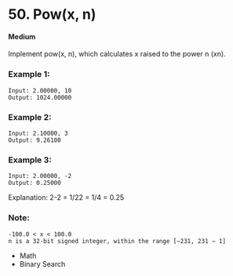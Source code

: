 # 50. Pow(x, n)
#### Medium

Implement pow(x, n), which calculates x raised to the power n (xn).

### Example 1:

```
Input: 2.00000, 10
Output: 1024.00000
```

### Example 2:

```
Input: 2.10000, 3
Output: 9.26100
```

### Example 3:

```
Input: 2.00000, -2
Output: 0.25000
```
Explanation: 2-2 = 1/22 = 1/4 = 0.25
### Note:

```
-100.0 < x < 100.0
n is a 32-bit signed integer, within the range [−231, 231 − 1]
```

* Math
* Binary Search